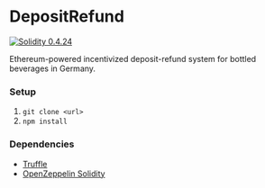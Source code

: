 # DepositRefund
<a href="http://solidity.readthedocs.io/en/v0.4.24/">
    <img src="http://img.shields.io/badge/solidity-0.4.24-brightgreen.svg" alt="Solidity 0.4.24">
</a>

Ethereum-powered incentivized deposit-refund system for bottled beverages in Germany.

### Setup 
1. `git clone <url>`
2. `npm install`

### Dependencies
- [Truffle](https://truffleframework.com/)
- [OpenZeppelin Solidity](https://github.com/OpenZeppelin/openzeppelin-solidity)

